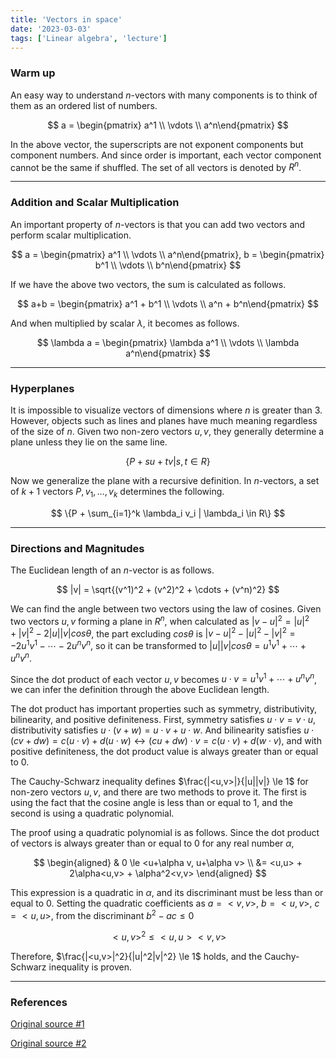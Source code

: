 ```yaml
---
title: 'Vectors in space'
date: '2023-03-03'
tags: ['Linear algebra', 'lecture']
---
```


### Warm up

An easy way to understand $n$-vectors with many components is to think of them as an ordered list of numbers.

$$
a = \begin{pmatrix} a^1 \\ \vdots \\ a^n\end{pmatrix}
$$

In the above vector, the superscripts are not exponent components but component numbers. And since order is important, each vector component cannot be the same if shuffled. The set of all vectors is denoted by $R^n$.

---

### Addition and Scalar Multiplication

An important property of $n$-vectors is that you can add two vectors and perform scalar multiplication.

$$
a = \begin{pmatrix} a^1 \\ \vdots \\ a^n\end{pmatrix}, 
b = \begin{pmatrix} b^1 \\ \vdots \\ b^n\end{pmatrix}
$$

If we have the above two vectors, the sum is calculated as follows.

$$
a+b = \begin{pmatrix} a^1 + b^1 \\ \vdots \\ a^n + b^n\end{pmatrix}
$$

And when multiplied by scalar $\lambda$, it becomes as follows.

$$
\lambda a = \begin{pmatrix} \lambda a^1 \\ \vdots \\ \lambda a^n\end{pmatrix}
$$

---

### Hyperplanes

It is impossible to visualize vectors of dimensions where $n$ is greater than 3. However, objects such as lines and planes have much meaning regardless of the size of $n$. Given two non-zero vectors $u, v$, they generally determine a plane unless they lie on the same line.

$$
\{P + su + tv | s, t \in R\}
$$

Now we generalize the plane with a recursive definition. In $n$-vectors, a set of $k+1$ vectors $P, v_1, \dots, v_k$ determines the following.

$$
\{P + \sum_{i=1}^k \lambda_i v_i | \lambda_i \in R\}
$$

---

### Directions and Magnitudes

The Euclidean length of an $n$-vector is as follows.

$$
|v| = \sqrt{(v^1)^2 + (v^2)^2 + \cdots + (v^n)^2}
$$

We can find the angle between two vectors using the law of cosines. Given two vectors $u,v$ forming a plane in $R^n$, when calculated as $|v-u|^2 = |u|^2 + |v|^2 - 2|u||v|cos \theta$, the part excluding $cos \theta$ is $|v-u|^2 - |u|^2 - |v|^2 = -2u^1v^1 - \cdots -2u^nv^n$, so it can be transformed to $|u||v|cos \theta = u^1v^1 + \cdots +u^nv^n$.

Since the dot product of each vector $u, v$ becomes $u \cdot v = u^1v^1 + \cdots + u^nv^n$, we can infer the definition through the above Euclidean length.

The dot product has important properties such as symmetry, distributivity, bilinearity, and positive definiteness. First, symmetry satisfies $u \cdot v = v \cdot u$, distributivity satisfies $u \cdot (v+w) = u \cdot v + u \cdot w$. And bilinearity satisfies $u \cdot (cv+dw) = c(u \cdot v) + d (u \cdot w) \leftrightarrow (cu+dw) \cdot v = c(u \cdot v) + d(w \cdot v)$, and with positive definiteness, the dot product value is always greater than or equal to 0.

The Cauchy-Schwarz inequality defines $\frac{|<u,v>|}{|u||v|} \le 1$ for non-zero vectors $u,v$, and there are two methods to prove it. The first is using the fact that the cosine angle is less than or equal to 1, and the second is using a quadratic polynomial.

The proof using a quadratic polynomial is as follows. Since the dot product of vectors is always greater than or equal to 0 for any real number $\alpha$,

$$
\begin{aligned}
& 0 \le <u+\alpha v, u+\alpha v> \\
&= <u,u> + 2\alpha<u,v> + \alpha^2<v,v>
\end{aligned}
$$

This expression is a quadratic in $\alpha$, and its discriminant must be less than or equal to 0. Setting the quadratic coefficients as $a=<v,v>$, $b=<u,v>$, $c=<u,u>$, from the discriminant $b^2-ac \le 0$

$$
<u,v>^2 \le <u,u><v,v>
$$

Therefore, $\frac{|<u,v>|^2}{|u|^2|v|^2} \le 1$ holds, and the Cauchy-Schwarz inequality is proven.

---

### References

[Original source #1](http://matrix.skku.ac.kr/2015-Album/BigBook-LinearAlgebra-2015.pdf)

[Original source #2](https://www.math.ucdavis.edu/~linear/linear-guest.pdf)